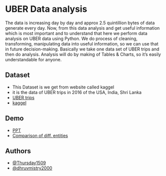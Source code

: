 
# UBER Data analysis

The data is increasing day by day and approx 2.5 quintillion bytes of data generate every day. 
Now, from this data analysis and get useful information which is most important and to understand that here we perform data analysis on UBER data using Python.
We do process of cleaning, transforming, manipulating data into useful information, so we can use that in future decision-making.
Basically we take one data set of UBER trips and then do analysis.
Analysis will do by making of Tables & Charts, so it’s easily understandable for anyone. 



## Dataset

- This Dataset is we get from website called kaggel 
- it is the data of UBER trips in 2016 of the USA, India, Shri Lanka
- [UBER trips](https://docs.google.com/spreadsheets/d/1ZOskXTujTuSpEYk0YLcN6XEJhB01RoJF5Zt5WJqNWFw/edit?usp=sharing)
- [kaggel](https://www.kaggle.com/code/mohamed08/exploratory-data-analysis-for-uber-trips/data)

## Demo
- [PPT](https://docs.google.com/presentation/d/1rdkvjOC0K_tAjrQ0vl2hgNL6DXEaLJsDC3T8vQXSiFM/edit?usp=sharing)
- [Comparison of diff. entities](https://drive.google.com/file/d/19avHxMQjPNap9x_3g34PuUMTh3O2BA9-/view?usp=sharing)


## Authors

- [@Thursday1509](https://github.com/Thursday1509)
- [@dhruvmistry2000](https://github.com/dhruvmistry2000)


